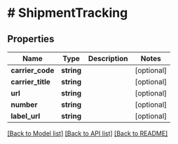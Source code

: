 # # ShipmentTracking


## Properties


Name | Type | Description | Notes
------------ | ------------- | ------------- | -------------
**carrier_code**| **string** |   | [optional]
**carrier_title**| **string** |   | [optional]
**url**| **string** |   | [optional]
**number**| **string** |   | [optional]
**label_url**| **string** |   | [optional]


[[Back to Model list]](../../README.md#models) [[Back to API list]](../../README.md#endpoints) [[Back to README]](../../README.md)